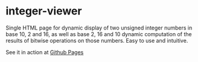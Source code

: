 # integer-viewer
Single HTML page for dynamic display of two unsigned integer numbers in base 10, 2 and 16, as well as base 2, 16 and 10 dynamic computation of the results of bitwise operations on those numbers. Easy to use and intuitive.

See it in action at [Github Pages](https://mulekick.github.io/integer-viewer/)